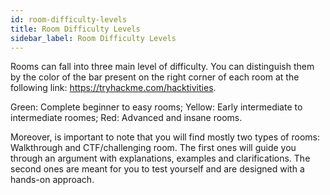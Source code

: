 ```yaml
---
id: room-difficulty-levels
title: Room Difficulty Levels
sidebar_label: Room Difficulty Levels
---
```


Rooms can fall into three main level of difficulty. You can distinguish them by the color of the bar present on the right corner of each room at the following link: https://tryhackme.com/hacktivities.

Green: Complete beginner to easy rooms;
Yellow: Early intermediate to intermediate roomes;
Red: Advanced and insane rooms.

Moreover, is important to note that you will find mostly two types of rooms: Walkthrough and CTF/challenging room. The first ones will guide you through an argument with explanations, examples and clarifications. The second ones are meant for you to test yourself and are designed with a hands-on approach.


